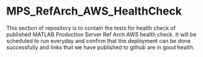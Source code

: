 # MPS_RefArch_AWS_HealthCheck
This section of repository is to contain the tests for health check of published MATLAB Production Server Ref Arch AWS health check.
It will be scheduled to run everyday and confirm that the deployment can be done successfully and links that we have published to github are in good health.
